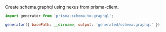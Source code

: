 Create schema.graphql using nexus from prisma-client.

```js
import generator from 'prisma-schema-to-graphql';

generator({ basePath: __dirname, output: 'generated/schema.graphql' });
```
